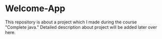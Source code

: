 # Welcome-App
This repository is about a project which I made during the course "Complete java." Detailed description about project will be added later over here.
